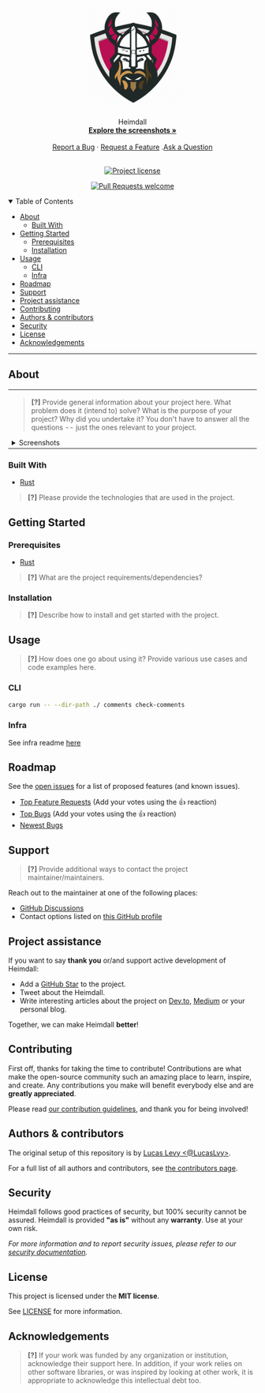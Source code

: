 <h1 align="center">
  <a href="https://github.com/starknet-exploration/heimdall">
    <img src="docs/images/heimdall.png" height="200">
  </a>
</h1>

<div align="center">
  Heimdall
  <br />
  <a href="#about"><strong>Explore the screenshots »</strong></a>
  <br />
  <br />
  <a href="https://github.com/starknet-exploration/heimdall/issues/new?assignees=&labels=bug&template=01_BUG_REPORT.md&title=bug%3A+">Report a Bug</a>
  ·
  <a href="https://github.com/starknet-exploration/heimdall/issues/new?assignees=&labels=enhancement&template=02_FEATURE_REQUEST.md&title=feat%3A+">Request a Feature</a>
  .<a href="https://github.com/starknet-exploration/heimdall/discussions">Ask a Question</a>
</div>

<div align="center">
<br />

[![Project license](https://img.shields.io/github/license/starknet-exploration/heimdall.svg?style=flat-square)](LICENSE)

[![Pull Requests welcome](https://img.shields.io/badge/PRs-welcome-ff69b4.svg?style=flat-square)](https://github.com/starknet-exploration/heimdall/issues?q=is%3Aissue+is%3Aopen+label%3A%22help+wanted%22)

</div>

<details open="open">
<summary>Table of Contents</summary>

- [About](#about)
  - [Built With](#built-with)
- [Getting Started](#getting-started)
  - [Prerequisites](#prerequisites)
  - [Installation](#installation)
- [Usage](#usage)
  - [CLI](#cli)
  - [Infra](#infra)
- [Roadmap](#roadmap)
- [Support](#support)
- [Project assistance](#project-assistance)
- [Contributing](#contributing)
- [Authors \& contributors](#authors--contributors)
- [Security](#security)
- [License](#license)
- [Acknowledgements](#acknowledgements)

</details>

---

## About

<table><tr><td>

> **[?]**
> Provide general information about your project here.
> What problem does it (intend to) solve?
> What is the purpose of your project?
> Why did you undertake it?
> You don't have to answer all the questions -- just the ones relevant to your project.

<details>
<summary>Screenshots</summary>
<br>

> **[?]**
> Please provide your screenshots here.

|                               Home Page                               |                               Login Page                               |
| :-------------------------------------------------------------------: | :--------------------------------------------------------------------: |
| <img src="docs/images/screenshot.png" title="Home Page" width="100%"> | <img src="docs/images/screenshot.png" title="Login Page" width="100%"> |

</details>

</td></tr></table>

### Built With

- [Rust](https://www.rust-lang.org/)

> **[?]**
> Please provide the technologies that are used in the project.

## Getting Started

### Prerequisites

- [Rust](https://www.rust-lang.org/tools/install)

> **[?]**
> What are the project requirements/dependencies?

### Installation

> **[?]**
> Describe how to install and get started with the project.

## Usage

> **[?]**
> How does one go about using it?
> Provide various use cases and code examples here.

### CLI

```sh
cargo run -- --dir-path ./ comments check-comments
```

### Infra

See infra readme [here](infra/README.md)

## Roadmap

See the [open issues](https://github.com/starknet-exploration/heimdall/issues) for a list of proposed features (and known issues).

- [Top Feature Requests](https://github.com/starknet-exploration/heimdall/issues?q=label%3Aenhancement+is%3Aopen+sort%3Areactions-%2B1-desc) (Add your votes using the 👍 reaction)
- [Top Bugs](https://github.com/starknet-exploration/heimdall/issues?q=is%3Aissue+is%3Aopen+label%3Abug+sort%3Areactions-%2B1-desc) (Add your votes using the 👍 reaction)
- [Newest Bugs](https://github.com/starknet-exploration/heimdall/issues?q=is%3Aopen+is%3Aissue+label%3Abug)

## Support

> **[?]**
> Provide additional ways to contact the project maintainer/maintainers.

Reach out to the maintainer at one of the following places:

- [GitHub Discussions](https://github.com/starknet-exploration/heimdall/discussions)
- Contact options listed on [this GitHub profile](https://github.com/starknet-exploration)

## Project assistance

If you want to say **thank you** or/and support active development of Heimdall:

- Add a [GitHub Star](https://github.com/starknet-exploration/heimdall) to the project.
- Tweet about the Heimdall.
- Write interesting articles about the project on [Dev.to](https://dev.to/), [Medium](https://medium.com/) or your personal blog.

Together, we can make Heimdall **better**!

## Contributing

First off, thanks for taking the time to contribute! Contributions are what make the open-source community such an amazing place to learn, inspire, and create. Any contributions you make will benefit everybody else and are **greatly appreciated**.

Please read [our contribution guidelines](docs/CONTRIBUTING.md), and thank you for being involved!

## Authors & contributors

The original setup of this repository is by [Lucas Levy <@LucasLvy>](https://github.com/starknet-exploration).

For a full list of all authors and contributors, see [the contributors page](https://github.com/starknet-exploration/heimdall/contributors).

## Security

Heimdall follows good practices of security, but 100% security cannot be assured.
Heimdall is provided **"as is"** without any **warranty**. Use at your own risk.

_For more information and to report security issues, please refer to our [security documentation](docs/SECURITY.md)._

## License

This project is licensed under the **MIT license**.

See [LICENSE](LICENSE) for more information.

## Acknowledgements

> **[?]**
> If your work was funded by any organization or institution, acknowledge their support here.
> In addition, if your work relies on other software libraries, or was inspired by looking at other work, it is appropriate to acknowledge this intellectual debt too.
